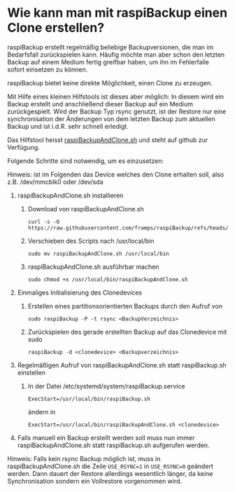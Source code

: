 # Wie kann man mit raspiBackup einen Clone erstellen?

raspiBackup erstellt regelmäßig beliebige Backupversionen, die man im
Bedarfsfall zurückspielen kann. Häufig möchte man aber schon den letzten Backup
auf einem Medium fertig greifbar haben, um ihn im Fehlerfalle sofort einsetzen
zu können.

raspiBackup bietet keine direkte Möglichkeit, einen Clone zu erzeugen.

Mit Hilfe eines kleinen Hilfstools ist dieses aber möglich: In diesem
wird ein Backup erstellt und anschließend dieser Backup auf ein Medium
zurückgespielt. Wird der Backup Typ rsync genutzt, ist der Restore nur eine
synchronisation der Änderungen von dem letzten Backup zum aktuellen Backup und
ist i.d.R. sehr schnell erledigt.

Das Hilfstool heisst [raspiBackupAndClone.sh](https://github.com/framps/raspiBackup/blob/master/helper/raspiBackupAndClone.sh) und steht auf github zur Verfügung.

Folgende Schritte sind notwendig, um es einzusetzen:

Hinweis: <clonedevice> ist im Folgenden das Device welches den Clone erhalten soll, also z.B. /dev/mmcblk0 oder /dev/sda

 1. raspiBackupAndClone.sh installieren
     1. Download von raspiBackupAndClone.sh
        ```
        curl -s -O https://raw.githubusercontent.com/framps/raspiBackup/refs/heads/master/helper/raspiBackupAndClone.sh
        ```
     2. Verschieben des Scripts nach /usr/local/bin
        ```
        sudo mv raspiBackupAndClone.sh /usr/local/bin
        ```
     3. raspiBackupAndClone.sh ausführbar machen
        ```
        sudo chmod +x /usr/local/bin/raspiBackupAndClone.sh
        ```

 2. Einmaliges Initialisierung des Clonedevices
     1. Erstellen eines partitionsorientierten Backups durch den Aufruf von
        ```
        sudo raspiBackup -P -t rsync <BackupVerzeichnis>
        ```
     2. Zurückspielen des gerade erstellten Backup auf das Clonedevice mit sudo
        ```
        raspiBackup -d <clonedevice> <Backupverzeichnis>
        ```

 3. Regelmäßigen Aufruf von raspiBackupAndClone.sh statt raspiBackup.sh einstellen
     1. In der Datei /etc/systemd/system/raspiBackup.service
        ```
        ExecStart=/usr/local/bin/raspiBackup.sh
        ```
        ändern in
        ```
        ExecStart=/usr/local/bin/raspiBackupAndClone.sh <clonedevice>
        ````

 4. Falls manuell ein Backup erstellt werden soll muss nun immer
    raspiBackupAndClone.sh statt raspiBackup.sh aufgerufen werden.

Hinweis: Falls kein rsync Backup möglich ist, muss in raspiBackupAndClone.sh die
Zeile `USE_RSYNC=1` in `USE_RSYNC=0` geändert werden. Dann dauert der Restore
allerdings wesentlich länger, da keine Synchronisation sondern ein Vollrestore
vorgenommen wird.


[.status]: rft
[.source]: https://www.linux-tips-and-tricks.de/de/raspibackupcategoried/684-wie-kann-man-mit-raspibackup-einen-clone-erstellen
[.source]: https://www.linux-tips-and-tricks.de/en/raspibackupcategorye/685-how-to-create-a-cold-standby-clone-with-raspibackup
